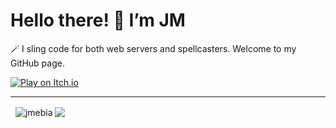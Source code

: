 # Hello there! 👋 I’m JM 

🪄 I sling code for both web servers and spellcasters. 
Welcome to my GitHub page.

[![Play on Itch.io](https://i.giphy.com/XIqCQx02E1U9W.webp)](https://maiusebi.itch.io)

---


<p>&nbsp;
<img align="center" src="https://github-readme-stats.vercel.app/api?username=jmebia&show_icons=true&theme=noctis_minimus&rank_icon=github&count_private=true&locale=en" alt="jmebia" />

<img align="center" src="https://github-readme-stats.vercel.app/api/top-langs/?username=jmebia&layout=compact&hide_border=true&&langs_count=10&show_icons=true&theme=transparent" />
</p>

